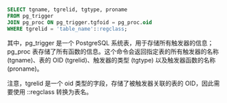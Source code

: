 #

## 

```sql
SELECT tgname, tgrelid, tgtype, proname
FROM pg_trigger
JOIN pg_proc ON pg_trigger.tgfoid = pg_proc.oid
WHERE tgrelid = 'table_name'::regclass;
```

其中，pg_trigger 是一个 PostgreSQL 系统表，用于存储所有触发器的信息；pg_proc 表存储了所有函数的信息。这个命令会返回指定表的所有触发器的名称 (tgname)、表的 OID (tgrelid)、触发器的类型 (tgtype) 以及触发器函数的名称 (proname)。

注意，tgrelid 是一个 oid 类型的字段，存储了被触发器关联的表的 OID，因此需要使用 ::regclass 转换为表名。